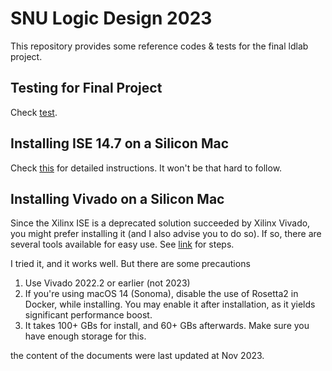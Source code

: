 # SNU Logic Design 2023

This repository provides some reference codes & tests for the final ldlab project.

## Testing for Final Project
Check [test](./test).


## Installing ISE 14.7 on a Silicon Mac
Check [this](./docs/ise_on_mac.md) for detailed instructions. It won't be that hard to follow.

## Installing Vivado on a Silicon Mac
Since the Xilinx ISE is a deprecated solution succeeded by Xilinx Vivado, you might prefer installing it (and I also advise you to do so). If so, there are several tools available for easy use. See [link](https://github.com/ichi4096/vivado-on-silicon-mac) for steps.

I tried it, and it works well. But there are some precautions

1. Use Vivado 2022.2 or earlier (not 2023)
2. If you're using macOS 14 (Sonoma), disable the use of Rosetta2 in Docker, while installing. You may enable it after installation, as it yields significant performance boost.
3. It takes 100+ GBs for install, and 60+ GBs afterwards. Make sure you have enough storage for this.


the content of the documents were last updated at Nov 2023.
